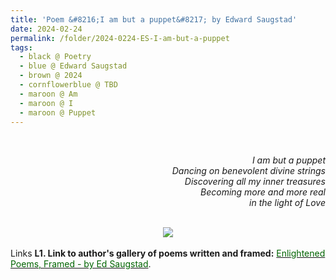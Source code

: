 ```yaml
---
title: 'Poem &#8216;I am but a puppet&#8217; by Edward Saugstad'
date: 2024-02-24
permalink: /folder/2024-0224-ES-I-am-but-a-puppet
tags:
  - black @ Poetry
  - blue @ Edward Saugstad
  - brown @ 2024
  - cornflowerblue @ TBD
  - maroon @ Am
  - maroon @ I  
  - maroon @ Puppet
---
```


<br>

<p style="text-align:right;">
<i>I am but a puppet<br>
Dancing on benevolent divine strings<br>
Discovering all my inner treasures<br>
Becoming more and more real<br>
in the light of Love</i><br>
</p>

<br>

<div style="text-align: center"><img src="https://pub-419291371d4c44a1b438e7d5a9e4e904.r2.dev/Poem_'I_am_but_a_puppet'_by_Edward_Saugstad_(with_the_Blue_Fairy_and__Pinocchio_characters_of_the_1940_Movie_'Pinocchio').jpg" /></div>

<br>

<wave-list>
<list-title color="DarkSeaGreen" width="25">Links</list-title>
  <list-item color="BlanchedAlmond"  width="285"><b> L1. Link to author's gallery of poems written and framed:</b> <a href="https://imageevent.com/sahaja/art/enlightenedpoemsframedbyedsaugstad"><font color="DarkGreen">Enlightened Poems, Framed - by Ed Saugstad</font></a>. </list-item>
</wave-list>